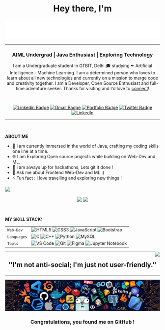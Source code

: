 <h1 align="center">  Hey there, I'm </h1>
<!-- <h1 align="center">  Hey there <img src="./assets/wave.gif" width="30px"> , I'm </h1> -->
<p align="center"><img  src="./assets/name.svg"></p>

---

<h3 align="center"><b>AIML Undergrad | Java Enthusiast | Exploring Technology</b> </h3>
<p align="center">
<p align='center'>I am a Undergraduate student in GTBIT, Delhi &#127891; studying &#10002; Artificial Intelligence - Machine Learning.
I am a determined person who loves to learn about all new technologies and currently on  a mission to merge code and creativity together. I am a Developer, Open Source Enthusiast and full-time adventure seeker. Thanks for visiting and I'd love to <a href='https://www.linkedin.com/in/prabhleen-kaur-496109249/'>connect</a>!</p>

<br>
<p align='center'>
<a href="https://www.linkedin.com/in/prabhleen-kaur-496109249/"><img src="https://img.shields.io/badge/-prabhleenkaur-blue?style=flat&logo=Linkedin&logoColor=white&link=https://https://www.linkedin.com/in/prabhleen-kaur-496109249/" alt='Linkedin Badge'></a>
<a href="mailto:prabhleen2901@gmail.com"><img src="https://img.shields.io/badge/-prabhleen2901-c14438?style=flat&logo=Gmail&logoColor=white&link=mailto:prabhleen2901@gmail.com" alt='Gmail Badge'></a>
<a href="http://https://prabhleen.netlify.app//"><img src="https://img.shields.io/badge/-Prabhleen.me-47CCCC?style=flat&logo=Google-Chrome&logoColor=white&link=http://https://prabhleen.netlify.app/" alt='Portfolio Badge'></a>
<a href="https://twitter.com/prabhleenn_7"><img src="https://img.shields.io/badge/-@prabhleenn_7-1ca0f1?style=flat&labelColor=1ca0f1&logo=twitter&logoColor=white&link=https://twitter.com/prabhleenn_7" alt='Twitter Badge'></a>
<a href="https://instagram.com/prabhleen.29"><img src="https://img.shields.io/badge/-@prabhleen.29-E4405F?style=flat&logo=instagram&logoColor=white&link=https://instagram.com/prabhleen.29/" alt='LinkedIn'></a>
</p>

<hr>
<br>

**ABOUT ME**

- 👋 I am currently immersed in the world of Java, crafting my coding skills one line at a time.
- 🌐 I am Exploring Open source projects while building on Web-Dev and ML.
- 💭 I am always up for hackathons, Lets git it done !
- 💬 Ask me about Frontend Web-Dev and ML :)
- ⚡ Fun fact : I love travelling and exploring new things !

<div>
<img src="https://github-readme-activity-graph.cyclic.app/graph?username=aryankashyap7&theme=xcode&bg_color=00000000&line=ff3333&custom_title=Keep%20Exploring,%20Learning%20and%20Contributing%20away...&color=CACACA&area=true&area_color=ff3333&hide_border=true">
</div>
<p align="center">
  <a href="#"><img src="https://github-readme-stats.vercel.app/api?username=aryankashyap7&count_private=true&&title_color=ff3333&icon_color=ff3333&show_icons=true&theme=dark&bg_color=0D111700&text_color=CACACA" width="400"></a> 
  <a href="#"><img src="https://github-readme-streak-stats.herokuapp.com/?user=aryankashyap7&count_private=true&show_icons=true&theme=dark&background=0D111700&ring=FF3333&fire=FFFFFF&currStreakLabel=FF3333&sideLabels=FF3333&dates=CACACA" width="400"></a>
</p>

<!-- LANGUAGES USED -->
<!-- <span><img align="right" src="https://github-readme-stats.vercel.app/api/top-langs/?username=aryankashyap7&theme=radical&title_color=F16707&hide_border=true&bg_color=202020" width="290px" data-canonical-></span>  -->

<br>

**MY SKILL STACK:**

|             |                                                                                                                                                                                                                                                                                                                                                                                                                                                                                                                                                                                                                                                                                                                                                                                                                        |
| ----------- | ---------------------------------------------------------------------------------------------------------------------------------------------------------------------------------------------------------------------------------------------------------------------------------------------------------------------------------------------------------------------------------------------------------------------------------------------------------------------------------------------------------------------------------------------------------------------------------------------------------------------------------------------------------------------------------------------------------------------------------------------------------------------------------------------------------------------- |
| `Web-Dev`   | ![HTML5](https://img.shields.io/badge/-HTML5-CC2400?style=for-the-badge&logo=html5&logoColor=white) ![CSS3](https://img.shields.io/badge/-CSS3-E24800?style=for-the-badge&logo=css3) ![JavaScript](https://img.shields.io/badge/-JavaScript-FE7601?style=for-the-badge&logo=javascript) ![Bootstrap](https://img.shields.io/badge/bootstrap-FE9A00?style=for-the-badge&logo=bootstrap&logoColor=white)                                                                                                                                                                                                                                                                                                                                                                                                                 |
| `Languages` | ![C](https://img.shields.io/badge/-C-034D9A?style=for-the-badge&logo=c) ![C++](https://img.shields.io/badge/-C++-034D9A?style=for-the-badge&logo=c%2B%2B) ![Python](https://img.shields.io/badge/-Python-1F65AC?style=for-the-badge&logo=Python&logoColor=white) ![MySQL](https://img.shields.io/badge/-MySQL-307BBD?style=for-the-badge&logo=mysql&logoColor=white)                                                                                                                                                                                                                                                                                                                                                                                                                                                   |
| `Tools`     | ![VS Code](https://img.shields.io/badge/Visual_Studio_Code-5D1A60?style=for-the-badge&logo=visual%20studio%20code&logoColor=white) ![Git](https://img.shields.io/badge/Git-682181?style=for-the-badge&logo=git&logoColor=white) ![Figma](https://img.shields.io/badge/figma-%23F24E1E.svg?style=for-the-badge&logo=figma&logoColor=white) ![Jupyter Notebook](https://img.shields.io/badge/Jupyter-F37626.svg?&style=for-the-badge&logo=Jupyter&logoColor=white) |

<img align="right" src="https://komarev.com/ghpvc/?username=your-github-aryankashyap7&style=flat-square&color=232323">
<hr>

## <p align=center><B> ''I'm not anti-social; I'm just not user-friendly.''</B></p>

---

<img src="./assets/footer [halfrost].png">

### <p align="center"> Congratulations, you found me on GitHub ! </p>

